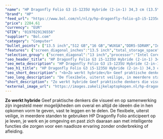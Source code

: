```yaml
---
"name": "HP Dragonfly Folio G3 i5-1235U Hybride (2-in-1) 34,3 cm (13.5\") Touchscreen WUXGA+ Intel® Core™ i5 16 GB LPDDR5-SDRAM 512 GB SSD Wi-Fi 6E (802.11ax) Windows 10 Pro Zwart"
"brand": "HP"
"feed_url": "https://www.bol.com/nl/nl/p/hp-dragonfly-folio-g3-i5-1235u-hybride-34-3-cm-touchscreen-wuxga-intel-core-i5-16-gb-lpddr5-sdram-512-gb-ssd-wi-fi-6e-windows-10-pro-zwart/9300000119083084"
"price": 2284.61
"currency": "EUR"
"GTIN": "0197029136558"
"supplier": "Bol.com"
"category": "Computer"
"bullet_points": ["13.5 inch","512 GB","16 GB","WUXGA","DDR5-SDRAM","Intel Iris Xe Graphics","Windows"]
"features": {"screen_diagonal_inches":"13.5 inch","total_storage_space":"512 GB","memory_size":"16 GB","graphics":"WUXGA","memory_type":"DDR5-SDRAM","graphics_card":"Intel Iris Xe Graphics","operating_system":"Windows"}
"selection_group": {"screen_diagonal":"13 inch","processor":"Intel Core i5","changed_price_past_3_days":false}
"seo_header_title": "HP Dragonfly Folio G3 i5-1235U Hybride (2-in-1) 34,3 cm (13.5\") Touchscreen WUXGA+ Intel® Core™ i5 16 GB LPDDR5-SDRAM 512 GB SSD Wi-Fi 6E (802.11ax) Windows 10 Pro Zwart"
"seo_meta_description": "HP Dragonfly Folio G3 i5-1235U Hybride (2-in-1) 34,3 cm (13.5\") Touchscreen WUXGA+ Intel® Core™ i5 16 GB LPDDR5-SDRAM 512 GB SSD Wi-Fi 6E (802.11ax) Windows 10 Pro Zwart"
"seo_h1_title": "HP Dragonfly Folio G3 i5-1235U Hybride (2-in-1) 34,3 cm (13.5\") Touchscreen WUXGA+ Intel® Core™ i5 16 GB LPDDR5-SDRAM 512 GB SSD Wi-Fi 6E (802.11ax) Windows 10 Pro Zwart"
"seo_short_description": "<b>Zo werkt hybride</b> Geef praktische denkers die visueel en op samenwerking zijn ingesteld meer mogelijkheden om overal en altijd de ideeën die in hen opkomen vorm te geven, vast te leggen en te delen."
"seo_long_description": "De flexibele, uiterst veilige, in meerdere standen te gebruiken HP Dragonfly Folio anticipeert op je leven, je werk en je omgeving en past zich daaraan aan met intelligente functies die zorgen voor een naadloze ervaring zonder onderbreking of afleiding."
"short_description": "Zo werkt hybride Geef praktische denkers die visueel en op samenwerking zijn ingesteld meer mogelijkheden om overal en altijd de ideeën die in hen opkomen vorm te geven, vast te leggen en te delen. De flexibele, uiterst veilige, in meerdere standen te gebruiken HP Dragonfly Folio anticipeert op je leven, je werk en je omgeving en past zich daaraan aan met intelligente functies die zorgen voor een naadloze ervaring zonder onderbreking of afleiding."
"external_image_url": "https://images.zakelijkelaptopkopen.nl/hp-dragonfly-folio-g3-i5-1235u-hybride-34-3-cm-touchscreen-wuxga-intel-core-i5-16-gb-lpddr5-sdram-512-gb-ssd-wi-fi-6e-windows-10-pro-zwart.webp"
---
```


<b>Zo werkt hybride</b> Geef praktische denkers die visueel en op samenwerking zijn ingesteld meer mogelijkheden om overal en altijd de ideeën die in hen opkomen vorm te geven, vast te leggen en te delen. De flexibele, uiterst veilige, in meerdere standen te gebruiken HP Dragonfly Folio anticipeert op je leven, je werk en je omgeving en past zich daaraan aan met intelligente functies die zorgen voor een naadloze ervaring zonder onderbreking of afleiding.